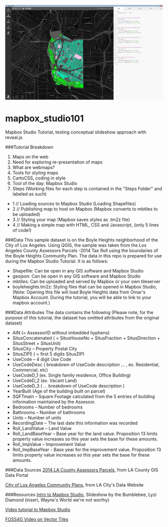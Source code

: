 ![alt text](https://raw.githubusercontent.com/maptimeLA/mapbox_studio101/master/images/cover.png)

# mapbox_studio101
Mapbox Studio Tutorial, testing conceptual slideshow approach with reveal.js

###Tutorial Breakdown
1. Maps on the web 
2. Need for exploring re-presentation of maps
3. What are webmaps?
4. Tools for styling maps
5. CartoCSS, coding in style
6. Tool of the day: Mapbox Studio
7. Steps (Working files for each step is contained in the "Steps Folder" and labeled as such)
  * 1 // Loading sources to Mapbox Studio (Loading Shapefiles)
  * 2 // Publishing map to host on Mapbox (Mapbox converts to mbtiles to be uploaded)
  * 3 // Styling your map (Mapbox saves styles as .tm2z file)
  * 4 // Making a simple map with HTML, CSS and Javascript, (only 5 lines of code!)



###Data
This sample dataset is on the Boyle Heights neighborhood of the City of Los Angeles. Using QGIS, the sample was taken from the Los Angeles County Assessors Parcels -2014 Tax Roll using the boundaries of the Boyle Heights Community Plan. The data in this repo is prepared for use during the Mapbox Studio Tutorial. It is as follows:

* Shapefile: Can be open in any GIS software and Mapbox Studio
* geojson: Can be open in any GIS software and Mapbox Studio
* mbtiles: Can be uploaded and served by Mapbox or your own tileserver
* boyleheights.tm2z: Styling files that can be opened in Mapbox Studio, (Note: Opening this file will load Boyle Heights data from Omar's Mapbox Account. During the tutorial, you will be able to link to your mapbox account.)

###Data Attributes
The data contains the following (Please note, for the purpose of this tutorial, the dataset has omitted attributes from the original dataset)
* AIN (= AssessorID without imbedded hyphens)
* SitusConcatenated ( = SitusHouseNo + SitusFraction + SitusDirection + SitusStreet + SitusUnit)
* SitusCity – Property Postal City
* SitusZIP5 ( = first 5 digits SitusZIP)
* UseCode – 4 digit Use Code
* UseCodeDesc ( breakdown of UseCode description … , ex. Residential, Commercial, etc)
* UseCodeD_1 (ex. Single family residence, Office Building)
* UseCodeD_2 (ex. Vacant Land)
* UseCodeD_3 ( … breakdown of UseCode description )
* YearBuilt  (Age of the building built on parcel)
* SQFTmain – Square Footage calculated from the 5 entries of building information maintained by the Assessor.
* Bedrooms – Number of bedrooms
* Bathrooms – Number of bathrooms
* Units – Number of units
* RecordingDate – The last date this information was recorded
* Roll_LandValue – Land Value
* Roll_LandBaseYear – Base year for the land value. Proposition 13 limits property value increases so this year sets the base for these amounts.
* Roll_ImpValue – Improvement Value
* Roll_ImpBaseYear - Base year for the improvement value. Proposition 13 limits property value increases so this year sets the base for these amounts.

###Data Sources
[2014 LA County Assessors Parcels](http://egis3.lacounty.gov/dataportal/2015/03/10/assessor-parcel/), from LA County GIS Data Portal

[City of Los Angeles Community Plans](https://data.lacity.org/A-Well-Run-City/Community-Plan-Area/pu8r-72kk), from LA City's Data Website


###Resources
[Intro to Mapbox Studio](http://lyzidiamond.com/mapbox-studio/#0), Slideshow by the Bumblebee, Lyzi Diamond (insert, Wayne's World we're not worthy)

[Video tutorial to Mapbox Studio](https://www.youtube.com/watch?v=ytqw8iMYbog)

[FOSS4G Video on Vector Tiles](https://vimeo.com/106228141)



